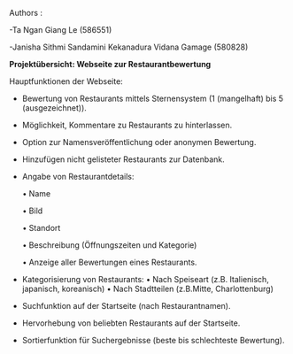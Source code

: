 Authors : 

-Ta Ngan Giang Le (586551) 

-Janisha Sithmi Sandamini Kekanadura Vidana Gamage (580828)

**Projektübersicht: Webseite zur Restaurantbewertung**

Hauptfunktionen der Webseite:

- Bewertung von Restaurants mittels Sternensystem (1 (mangelhaft) bis 5 (ausgezeichnet)).


- Möglichkeit, Kommentare zu Restaurants zu hinterlassen.


- Option zur Namensveröffentlichung oder anonymen Bewertung.


- Hinzufügen nicht gelisteter Restaurants zur Datenbank.


- Angabe von Restaurantdetails:

  • Name

  • Bild

  • Standort

  • Beschreibung (Öffnungszeiten und Kategorie)

  • Anzeige aller Bewertungen eines Restaurants.


- Kategorisierung von Restaurants:
  • Nach Speiseart (z.B. Italienisch, japanisch, koreanisch)
  • Nach Stadtteilen (z.B.Mitte, Charlottenburg)


- Suchfunktion auf der Startseite (nach Restaurantnamen).


- Hervorhebung von beliebten Restaurants auf der Startseite.


- Sortierfunktion für Suchergebnisse (beste bis schlechteste Bewertung).